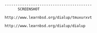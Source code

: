	----------------------------------------
          SCREENSHOT
	
	http://www.learnbsd.org/dialup/tmuxurxvt

	http://www.learnbsd.org/dialup/dialup
